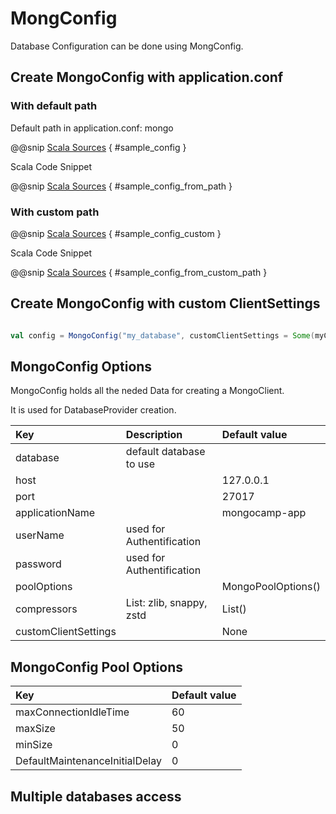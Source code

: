 # MongConfig

Database Configuration can be done using MongConfig.

## Create MongoConfig with application.conf

### With default path

Default path in application.conf: mongo

@@snip [Scala Sources](/docs/src/main/resources/docs.conf) { #sample_config }

Scala Code Snippet

@@snip [Scala Sources](/docs/src/main/scala/DatabaseProviderDoc.scala) { #sample_config_from_path }

### With custom path

@@snip [Scala Sources](/docs/src/main/resources/docs.conf) { #sample_config_custom }

Scala Code Snippet

@@snip [Scala Sources](/docs/src/main/scala/DatabaseProviderDoc.scala) { #sample_config_from_custom_path }


## Create MongoConfig with custom ClientSettings

```scala

val config = MongoConfig("my_database", customClientSettings = Some(myClientSettings))
```

## MongoConfig Options

MongoConfig holds all the neded Data for creating a MongoClient.

It is used for DatabaseProvider creation.

| Key                  | Description               | Default value      |
|:---------------------|:--------------------------|:-------------------|
| database             | default database to use   |                    |
| host                 |                           | 127.0.0.1          |
| port                 |                           | 27017              |
| applicationName      |                           | mongocamp-app   |
| userName             | used for Authentification |                    |
| password             | used for Authentification |                    |
| poolOptions          |                           | MongoPoolOptions() |
| compressors          | List: zlib, snappy, zstd  | List()             |
| customClientSettings |                           | None               |


## MongoConfig Pool Options

| Key                            | Default value |
|:-------------------------------|:--------------|
| maxConnectionIdleTime          | 60            |
| maxSize                        | 50            |
| minSize                        | 0             |
| DefaultMaintenanceInitialDelay | 0             |

## Multiple databases access





